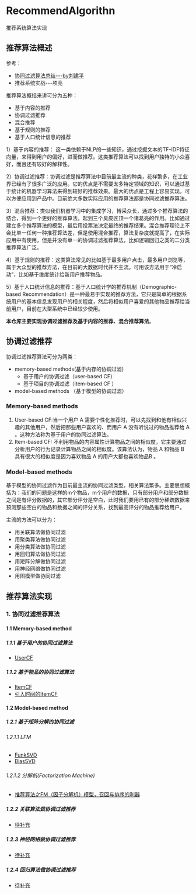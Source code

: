 # RecommendAlgorithn
推荐系统算法实现

## 推荐算法概述

参考：

- [协同过滤算法总结---by刘建平](https://www.cnblogs.com/pinard/p/6349233.html)
- 推荐系统实战---项亮

推荐算法概括来讲可分为五种：
 - 基于内容的推荐
 - 协调过滤推荐
 - 混合推荐
 - 基于规则的推荐
 - 基于人口统计信息的推荐

1）基于内容的推荐： 这一类依赖于NLP的一些知识，通过挖掘文本的TF-IDF特征向量，来得到用户的偏好，进而做推荐。这类推荐算法可以找到用户独特的小众喜好，而且还有较好的解释性。

2）协调过滤推荐：协调过滤是推荐算法中目前最主流的种类，花样繁多，在工业界已经有了很多广泛的应用。它的优点是不需要太多特定领域的知识，可以通过基于统计的机器学习算法来得到较好的推荐效果。最大的优点是工程上容易实现，可以方便应用到产品中。目前绝大多数实际应用的推荐算法都是协同过滤推荐算法。

3）混合推荐：类似我们机器学习中的集成学习，博采众长，通过多个推荐算法的结合，得到一个更好的推荐算法，起到三个臭皮匠顶一个诸葛亮的作用。比如通过建立多个推荐算法的模型，最后用投票法决定最终的推荐结果。混合推荐理论上不会比单一任何一种推荐算法差，但是使用混合推荐，算法复杂度就提高了，在实际应用中有使用，但是并没有单一的协调过滤推荐算法，比如逻辑回归之类的二分类推荐算法广泛。

4）基于规则的推荐：这类算法常见的比如基于最多用户点击，最多用户浏览等，属于大众型的推荐方法，在目前的大数据时代并不主流。可用该方法用于“冷启动”，比如基于维度统计给新用户推荐物品。

5）基于人口统计信息的推荐：基于人口统计学的推荐机制（Demographic-based Recommendation）是一种最易于实现的推荐方法，它只是简单的根据系统用户的基本信息发现用户的相关程度，然后将相似用户喜爱的其他物品推荐给当前用户，目前在大型系统中已经较少使用。

**本仓库主要实现协调过滤推荐及基于内容的推荐、混合推荐算法**。
## 协调过滤推荐

协调过滤推荐算法可分为两类：

- memory-based methods(基于内存的协调过滤)
    - 基于用户的协调过滤（user-based CF）
    - 基于项目的协调过滤（item-based CF ）
- model-based methods （基于模型的协调过滤）

### Memory-based methods

1. User-based CF:当一个用户 A 需要个性化推荐时，可以先找到和他有相似兴趣的其他用户，然后把那些用户喜欢的、而用户 A 没有听说过的物品推荐给 A 。这种方法称为基于用户的协同过滤算法。
2. Item-based CF:  不利用物品的内容属性计算物品之间的相似度，它主要通过分析用户的行为记录计算物品之间的相似度。该算法认为，物品 A 和物品 B 具有很大的相似度是因为喜欢物品 A 的用户大都也喜欢物品B 。

### Model-based methods
基于模型的协同过滤作为目前最主流的协同过滤类型，相关算法繁多。主要思想概括为：我们的问题是这样的m个物品，m个用户的数据，只有部分用户和部分数据之间是有评分数据的，其它部分评分是空白，此时我们要用已有的部分稀疏数据来预测那些空白的物品和数据之间的评分关系，找到最高评分的物品推荐给用户。

主流的方法可以分为：
 - 用关联算法做协同过滤
 - 用聚类算法做协同过滤
 - 用分类算法做协同过滤
 - 用回归算法做协同过滤
 - 用矩阵分解做协同过滤
 - 用神经网络做协同过滤
 - 用图模型做协同过滤

## 推荐算法实现

### 1. 协同过滤推荐算法

#### 1.1 Memory-based method

##### 1.1.1 基于用户的协同过滤算法
 - [UserCF](https://github.com/Losstie/RecommendAlgorithn/tree/master/UserCF)

##### 1.1.2 基于物品的协同过滤算法
 - [ItemCF](https://github.com/Losstie/RecommendAlgorithn/tree/master/ItemCF)
 - [引入时间的ItemCF](https://github.com/Losstie/RecommendAlgorithn/blob/master/UseContextInfo/ItemCF_introTime.py)

#### 1.2 Model-based method

##### 1.2.1 基于矩阵分解的协同过滤

###### 1.2.1.1 LFM

 - [FunkSVD](https://github.com/Losstie/RecommendAlgorithn/tree/master/FunkSVD)
 - [BiasSVD](https://github.com/Losstie/RecommendAlgorithn/tree/master/BiasSVD)

###### 1.2.1.2 分解机(Factorization Machine)

- [推荐算法之FM（因子分解机）模型，召回与排序的利器](https://www.cnblogs.com/rainbowly/p/12324128.html)

##### 1.2.2 关联算法做协调过滤推荐

- [待补充](#)

##### 1.2.3 神经网络做协调过滤推荐

- [待补充](#)

##### 1.2.4 回归算法做协调过滤推荐

- [待补充](#)
